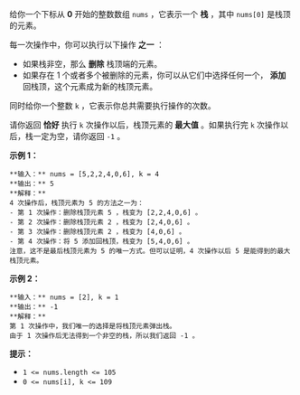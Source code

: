 给你一个下标从 **0**  开始的整数数组 `nums` ，它表示一个 **栈** ，其中 `nums[0]` 是栈顶的元素。

每一次操作中，你可以执行以下操作 **之一**  ：

  * 如果栈非空，那么 **删除**  栈顶端的元素。
  * 如果存在 1 个或者多个被删除的元素，你可以从它们中选择任何一个， **添加**  回栈顶，这个元素成为新的栈顶元素。

同时给你一个整数 `k` ，它表示你总共需要执行操作的次数。

请你返回 **恰好**  执行 `k` 次操作以后，栈顶元素的 **最大值**  。如果执行完 `k` 次操作以后，栈一定为空，请你返回 `-1` 。



**示例 1：**

    
    
    **输入：** nums = [5,2,2,4,0,6], k = 4
    **输出：** 5
    **解释：**
    4 次操作后，栈顶元素为 5 的方法之一为：
    - 第 1 次操作：删除栈顶元素 5 ，栈变为 [2,2,4,0,6] 。
    - 第 2 次操作：删除栈顶元素 2 ，栈变为 [2,4,0,6] 。
    - 第 3 次操作：删除栈顶元素 2 ，栈变为 [4,0,6] 。
    - 第 4 次操作：将 5 添加回栈顶，栈变为 [5,4,0,6] 。
    注意，这不是最后栈顶元素为 5 的唯一方式。但可以证明，4 次操作以后 5 是能得到的最大栈顶元素。
    

**示例 2：**

    
    
    **输入：** nums = [2], k = 1
    **输出：** -1
    **解释：**
    第 1 次操作中，我们唯一的选择是将栈顶元素弹出栈。
    由于 1 次操作后无法得到一个非空的栈，所以我们返回 -1 。
    



**提示：**

  * `1 <= nums.length <= 105`
  * `0 <= nums[i], k <= 109`

